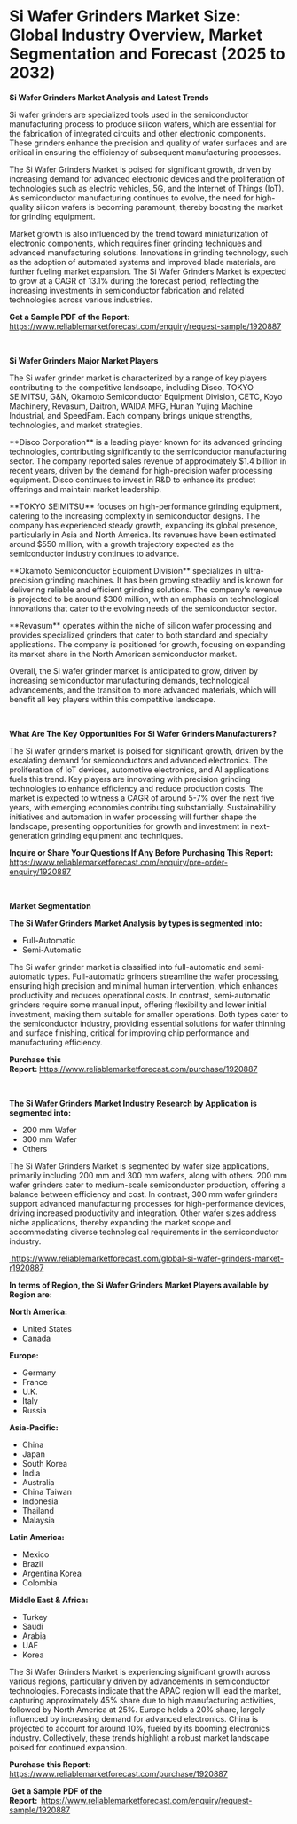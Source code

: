 <p><h1>Si Wafer Grinders Market Size: Global Industry Overview, Market Segmentation and Forecast (2025 to 2032)</h1></p><p><strong>Si Wafer Grinders Market Analysis and Latest Trends</strong></p>
<p><p>Si wafer grinders are specialized tools used in the semiconductor manufacturing process to produce silicon wafers, which are essential for the fabrication of integrated circuits and other electronic components. These grinders enhance the precision and quality of wafer surfaces and are critical in ensuring the efficiency of subsequent manufacturing processes.</p><p>The Si Wafer Grinders Market is poised for significant growth, driven by increasing demand for advanced electronic devices and the proliferation of technologies such as electric vehicles, 5G, and the Internet of Things (IoT). As semiconductor manufacturing continues to evolve, the need for high-quality silicon wafers is becoming paramount, thereby boosting the market for grinding equipment.</p><p>Market growth is also influenced by the trend toward miniaturization of electronic components, which requires finer grinding techniques and advanced manufacturing solutions. Innovations in grinding technology, such as the adoption of automated systems and improved blade materials, are further fueling market expansion. The Si Wafer Grinders Market is expected to grow at a CAGR of 13.1% during the forecast period, reflecting the increasing investments in semiconductor fabrication and related technologies across various industries.</p></p>
<p><strong>Get a Sample PDF of the Report:&nbsp;</strong> <a href="https://www.reliablemarketforecast.com/enquiry/request-sample/1920887?utm_campaign=3096&utm_medium=2&utm_source=Github&utm_content=ia&utm_term=12042025&utm_id=si-wafer-grinders">https://www.reliablemarketforecast.com/enquiry/request-sample/1920887</a></p>
<p>&nbsp;</p>
<p><strong>Si Wafer Grinders Major Market Players</strong></p>
<p><p>The Si wafer grinder market is characterized by a range of key players contributing to the competitive landscape, including Disco, TOKYO SEIMITSU, G&N, Okamoto Semiconductor Equipment Division, CETC, Koyo Machinery, Revasum, Daitron, WAIDA MFG, Hunan Yujing Machine Industrial, and SpeedFam. Each company brings unique strengths, technologies, and market strategies.</p><p>**Disco Corporation** is a leading player known for its advanced grinding technologies, contributing significantly to the semiconductor manufacturing sector. The company reported sales revenue of approximately $1.4 billion in recent years, driven by the demand for high-precision wafer processing equipment. Disco continues to invest in R&D to enhance its product offerings and maintain market leadership.</p><p>**TOKYO SEIMITSU** focuses on high-performance grinding equipment, catering to the increasing complexity in semiconductor designs. The company has experienced steady growth, expanding its global presence, particularly in Asia and North America. Its revenues have been estimated around $550 million, with a growth trajectory expected as the semiconductor industry continues to advance.</p><p>**Okamoto Semiconductor Equipment Division** specializes in ultra-precision grinding machines. It has been growing steadily and is known for delivering reliable and efficient grinding solutions. The company's revenue is projected to be around $300 million, with an emphasis on technological innovations that cater to the evolving needs of the semiconductor sector.</p><p>**Revasum** operates within the niche of silicon wafer processing and provides specialized grinders that cater to both standard and specialty applications. The company is positioned for growth, focusing on expanding its market share in the North American semiconductor market.</p><p>Overall, the Si wafer grinder market is anticipated to grow, driven by increasing semiconductor manufacturing demands, technological advancements, and the transition to more advanced materials, which will benefit all key players within this competitive landscape.</p></p>
<p>&nbsp;</p>
<p><strong>What Are The Key Opportunities For Si Wafer Grinders Manufacturers?</strong></p>
<p><p>The Si wafer grinders market is poised for significant growth, driven by the escalating demand for semiconductors and advanced electronics. The proliferation of IoT devices, automotive electronics, and AI applications fuels this trend. Key players are innovating with precision grinding technologies to enhance efficiency and reduce production costs. The market is expected to witness a CAGR of around 5-7% over the next five years, with emerging economies contributing substantially. Sustainability initiatives and automation in wafer processing will further shape the landscape, presenting opportunities for growth and investment in next-generation grinding equipment and techniques.</p></p>
<p><strong>Inquire or Share Your Questions If Any Before Purchasing This Report:</strong> <a href="https://www.reliablemarketforecast.com/enquiry/pre-order-enquiry/1920887?utm_campaign=3096&utm_medium=2&utm_source=Github&utm_content=ia&utm_term=12042025&utm_id=si-wafer-grinders">https://www.reliablemarketforecast.com/enquiry/pre-order-enquiry/1920887</a></p>
<p>&nbsp;</p>
<p><strong>Market Segmentation</strong></p>
<p><strong>The Si Wafer Grinders Market Analysis by types is segmented into:</strong></p>
<p><ul><li>Full-Automatic</li><li>Semi-Automatic</li></ul></p>
<p><p>The Si wafer grinder market is classified into full-automatic and semi-automatic types. Full-automatic grinders streamline the wafer processing, ensuring high precision and minimal human intervention, which enhances productivity and reduces operational costs. In contrast, semi-automatic grinders require some manual input, offering flexibility and lower initial investment, making them suitable for smaller operations. Both types cater to the semiconductor industry, providing essential solutions for wafer thinning and surface finishing, critical for improving chip performance and manufacturing efficiency.</p></p>
<p><strong>Purchase this Report:&nbsp;</strong><a href="https://www.reliablemarketforecast.com/purchase/1920887?utm_campaign=3096&utm_medium=2&utm_source=Github&utm_content=ia&utm_term=12042025&utm_id=si-wafer-grinders">https://www.reliablemarketforecast.com/purchase/1920887</a></p>
<p>&nbsp;</p>
<p><strong>The Si Wafer Grinders Market Industry Research by Application is segmented into:</strong></p>
<p><ul><li>200 mm Wafer</li><li>300 mm Wafer</li><li>Others</li></ul></p>
<p><p>The Si Wafer Grinders Market is segmented by wafer size applications, primarily including 200 mm and 300 mm wafers, along with others. 200 mm wafer grinders cater to medium-scale semiconductor production, offering a balance between efficiency and cost. In contrast, 300 mm wafer grinders support advanced manufacturing processes for high-performance devices, driving increased productivity and integration. Other wafer sizes address niche applications, thereby expanding the market scope and accommodating diverse technological requirements in the semiconductor industry.</p></p>
<p><a href="https://www.reliablemarketforecast.com/global-si-wafer-grinders-market-r1920887?utm_campaign=3096&utm_medium=2&utm_source=Github&utm_content=ia&utm_term=12042025&utm_id=si-wafer-grinders">&nbsp;https://www.reliablemarketforecast.com/global-si-wafer-grinders-market-r1920887</a></p>
<p><strong>In terms of Region, the Si Wafer Grinders Market Players available by Region are:</strong></p>
<p>
    <p> <strong> North America: </strong>
        <ul>
            <li>United States</li>
            <li>Canada</li>
        </ul>
        </p> 
    <p> <strong> Europe: </strong>
        <ul>
            <li>Germany</li>
            <li>France</li>
            <li>U.K.</li>
            <li>Italy</li>
            <li>Russia</li>
        </ul>
        </p> 
    <p> <strong> Asia-Pacific: </strong>
        <ul>
            <li>China</li>
            <li>Japan</li>
            <li>South Korea</li>
            <li>India</li>
            <li>Australia</li>
            <li>China Taiwan</li>
            <li>Indonesia</li>
            <li>Thailand</li>
            <li>Malaysia</li>
        </ul>
        </p> 
    <p> <strong> Latin America: </strong>
        <ul>
            <li>Mexico</li>
            <li>Brazil</li>
            <li>Argentina Korea</li>
            <li>Colombia</li>
        </ul>
        </p> 
    <p> <strong> Middle East & Africa: </strong>
        <ul>
            <li>Turkey</li>
            <li>Saudi</li>
            <li>Arabia</li>
            <li>UAE</li>
            <li>Korea</li>
        </ul>
    </p>
    </p>
<p><p>The Si Wafer Grinders Market is experiencing significant growth across various regions, particularly driven by advancements in semiconductor technologies. Forecasts indicate that the APAC region will lead the market, capturing approximately 45% share due to high manufacturing activities, followed by North America at 25%. Europe holds a 20% share, largely influenced by increasing demand for advanced electronics. China is projected to account for around 10%, fueled by its booming electronics industry. Collectively, these trends highlight a robust market landscape poised for continued expansion.</p></p>
<p><strong>Purchase this Report: </strong><a href="https://www.reliablemarketforecast.com/purchase/1920887?utm_campaign=3096&utm_medium=2&utm_source=Github&utm_content=ia&utm_term=12042025&utm_id=si-wafer-grinders">https://www.reliablemarketforecast.com/purchase/1920887</a></p>
<p>&nbsp;<strong>Get a Sample PDF of the Report:&nbsp;&nbsp;</strong><a href="https://www.reliablemarketforecast.com/enquiry/request-sample/1920887?utm_campaign=3096&utm_medium=2&utm_source=Github&utm_content=ia&utm_term=12042025&utm_id=si-wafer-grinders">https://www.reliablemarketforecast.com/enquiry/request-sample/1920887</a></p>
<p><strong></strong></p>
<p><p></p><p></p><p></p></p>